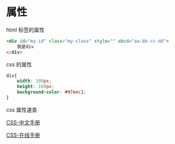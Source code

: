 # 属性

html 标签的属性

```html
<div id="my-id" class="my-class" style="" abcd="aa-bb-cc-dd">
    我是div
</div>
```

css 的属性

```css
div{
    width: 100px;
    height: 100px;
    background-color: #97eec1;
}
```

css 属性速查

[CSS-中文手册](https://www.xp.cn/css3/)

[CSS-在线手册](http://www.html.cn/book/css20/)









































































